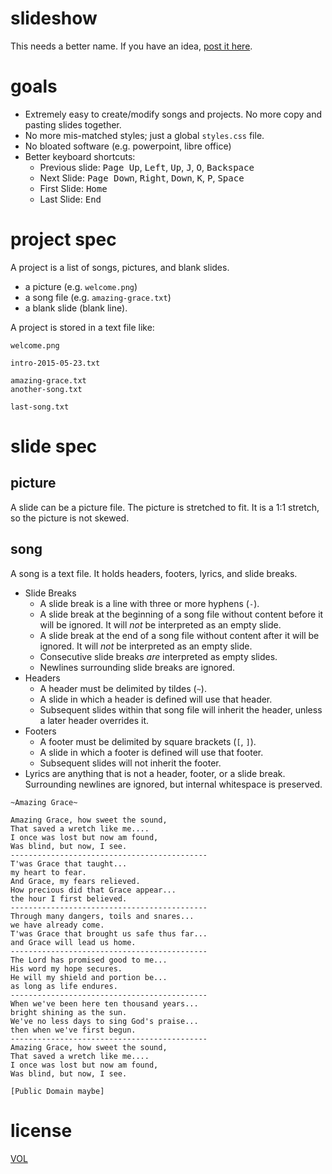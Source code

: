 slideshow
=========

This needs a better name. If you have an idea, [post it here](https://github.com/ArtskydJ/slideshow/issues/1).

# goals

- Extremely easy to create/modify songs and projects. No more copy and pasting slides together.
- No more mis-matched styles; just a global `styles.css` file.
- No bloated software (e.g. powerpoint, libre office)
- Better keyboard shortcuts:
	- Previous slide: <kbd>Page Up</kbd>, <kbd>Left</kbd>, <kbd>Up</kbd>, <kbd>J</kbd>, <kbd>O</kbd>, <kbd>Backspace</kbd>
	- Next Slide: <kbd>Page Down</kbd>, <kbd>Right</kbd>, <kbd>Down</kbd>, <kbd>K</kbd>, <kbd>P</kbd>, <kbd>Space</kbd>
	- First Slide: <kbd>Home</kbd>
	- Last Slide: <kbd>End</kbd>

# project spec

A project is a list of songs, pictures, and blank slides.

- a picture (e.g. `welcome.png`)
- a song file (e.g. `amazing-grace.txt`)
- a blank slide (blank line).

A project is stored in a text file like:

```
welcome.png

intro-2015-05-23.txt

amazing-grace.txt
another-song.txt

last-song.txt
```



# slide spec

## picture

A slide can be a picture file. The picture is stretched to fit. It is a 1:1 stretch, so the picture is not skewed.

## song

A song is a text file. It holds headers, footers, lyrics, and slide breaks.

- Slide Breaks
	- A slide break is a line with three or more hyphens (`-`).
	- A slide break at the beginning of a song file without content before it will be ignored. It will *not* be interpreted as an empty slide.
	- A slide break at the end of a song file without content after it will be ignored. It will *not* be interpreted as an empty slide.
	- Consecutive slide breaks *are* interpreted as empty slides.
	- Newlines surrounding slide breaks are ignored.
- Headers
	- A header must be delimited by tildes (`~`).
	- A slide in which a header is defined will use that header.
	- Subsequent slides within that song file will inherit the header, unless a later header overrides it.
- Footers
	- A footer must be delimited by square brackets (`[`, `]`).
	- A slide in which a footer is defined will use that footer.
	- Subsequent slides will not inherit the footer.
- Lyrics are anything that is not a header, footer, or a slide break. Surrounding newlines are ignored, but internal whitespace is preserved.

```
~Amazing Grace~

Amazing Grace, how sweet the sound,
That saved a wretch like me....
I once was lost but now am found,
Was blind, but now, I see.
--------------------------------------------
T'was Grace that taught...
my heart to fear.
And Grace, my fears relieved.
How precious did that Grace appear...
the hour I first believed.
--------------------------------------------
Through many dangers, toils and snares...
we have already come.
T'was Grace that brought us safe thus far...
and Grace will lead us home.
--------------------------------------------
The Lord has promised good to me...
His word my hope secures.
He will my shield and portion be...
as long as life endures.
--------------------------------------------
When we've been here ten thousand years...
bright shining as the sun.
We've no less days to sing God's praise...
then when we've first begun.
--------------------------------------------
Amazing Grace, how sweet the sound,
That saved a wretch like me....
I once was lost but now am found,
Was blind, but now, I see.

[Public Domain maybe]
```

# license

[VOL](http://veryopenlicense.com)

